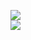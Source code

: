 [![](https://img.shields.io/badge/Made%20With-Github%20Spray-lightgrey.svg?style=for-the-badge&logo=github)](https://github.com/Annihil/github-spray#5050)  
[![](https://i.imgur.com/2DrTn0Z.gif)](https://github.com/Annihil/github-spray)